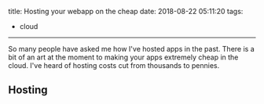 title: Hosting your webapp on the cheap
date: 2018-08-22 05:11:20
tags:
- cloud
---


So many people have asked me how I've hosted apps in the past. There is a bit of an art at the moment to making your apps extremely cheap in the cloud. I've heard of hosting costs cut from thousands to pennies.

<!-- more -->

## Hosting


